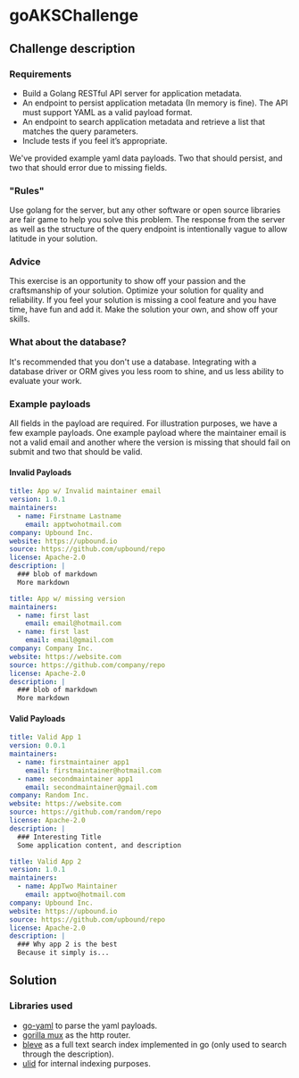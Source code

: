 # goAKSChallenge

## Challenge description

### Requirements

- Build a Golang RESTful API server for application metadata.
- An endpoint to persist application metadata (In memory is fine). The API must support YAML as a valid payload format.
- An endpoint to search application metadata and retrieve a list that matches the query parameters.
- Include tests if you feel it’s appropriate.

We've provided example yaml data payloads. Two that should persist, and two that should error due to missing fields.

### "Rules"

Use golang for the server, but any other software or open source libraries are fair game to help you solve this problem. The response from the server as well as the structure of the query endpoint is intentionally vague to allow latitude in your solution.

### Advice

This exercise is an opportunity to show off your passion and the craftsmanship of your solution. Optimize your solution for quality and reliability. If you feel your solution is missing a cool feature and you have time, have fun and add it. Make the solution your own, and show off your skills.

### What about the database?

It's recommended that you don't use a database. Integrating with a database driver or ORM gives you less room to shine, and us less ability to evaluate your work.

### Example payloads

All fields in the payload are required. For illustration purposes, we have a few example payloads. One example payload where the maintainer email is not a valid email and another where the version is missing that should fail on submit and two that should be valid.

#### Invalid Payloads

```yaml
title: App w/ Invalid maintainer email
version: 1.0.1
maintainers:
  - name: Firstname Lastname
    email: apptwohotmail.com
company: Upbound Inc.
website: https://upbound.io
source: https://github.com/upbound/repo
license: Apache-2.0
description: |
  ### blob of markdown
  More markdown
```

```yaml
title: App w/ missing version
maintainers:
  - name: first last
    email: email@hotmail.com
  - name: first last
    email: email@gmail.com
company: Company Inc.
website: https://website.com
source: https://github.com/company/repo
license: Apache-2.0
description: |
  ### blob of markdown
  More markdown
```

#### Valid Payloads

```yaml
title: Valid App 1
version: 0.0.1
maintainers:
  - name: firstmaintainer app1
    email: firstmaintainer@hotmail.com
  - name: secondmaintainer app1
    email: secondmaintainer@gmail.com
company: Random Inc.
website: https://website.com
source: https://github.com/random/repo
license: Apache-2.0
description: |
  ### Interesting Title
  Some application content, and description
```

```yaml
title: Valid App 2
version: 1.0.1
maintainers:
  - name: AppTwo Maintainer
    email: apptwo@hotmail.com
company: Upbound Inc.
website: https://upbound.io
source: https://github.com/upbound/repo
license: Apache-2.0
description: |
  ### Why app 2 is the best
  Because it simply is...
```

## Solution

### Libraries used

- [go-yaml](https://github.com/goccy/go-yaml) to parse the yaml payloads.
- [gorilla mux](https://github.com/gorilla/mux) as the http router.
- [bleve](https://github.com/blevesearch/bleve) as a full text search index implemented in go (only used to search through the description).
- [ulid](https://github.com/oklog/ulid) for internal indexing purposes.
